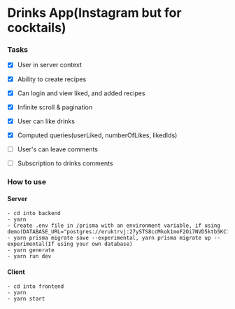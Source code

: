 # Drinks App(Instagram but for cocktails)

### Tasks
  - [x] User in server context
  - [x] Ability to create recipes
  - [x] Can login and view liked, and added recipes
  - [x] Infinite scroll & pagination
  - [x] User can like drinks
  - [x] Computed queries(userLiked, numberOfLikes, likedIds)
  - [ ] User's can leave comments
  - [ ] Subscription to drinks comments


### How to use 
  #### Server
    - cd into backend
    - yarn 
    - Create .env file in /prisma with an environment variable, if using demo(DATABASE_URL="postgres://eruktrvj:27ySTS8ccMkok1moF2Oi7NVD5ktb5KC1@drona.db.elephantsql.com:5432/eruktrvj")
    - yarn prisma migrate save --experimental, yarn prisma migrate up --experimental(If using your own database)
    - yarn generate
    - yarn run dev
  #### Client
    - cd into frontend
    - yarn 
    - yarn start
